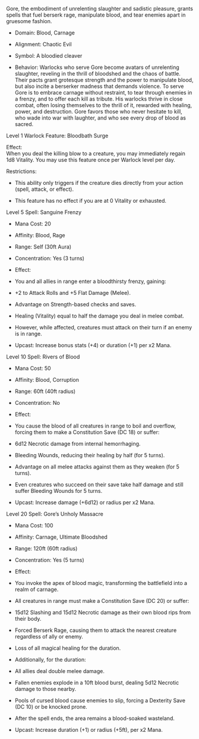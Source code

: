 Gore, the embodiment of unrelenting slaughter and sadistic pleasure, grants spells that fuel berserk rage, manipulate blood, and tear enemies apart in gruesome fashion.

- Domain: Blood, Carnage
    
- Alignment: Chaotic Evil
    
- Symbol: A bloodied cleaver
    
- Behavior: Warlocks who serve Gore become avatars of unrelenting slaughter, reveling in the thrill of bloodshed and the chaos of battle. Their pacts grant grotesque strength and the power to manipulate blood, but also incite a berserker madness that demands violence. To serve Gore is to embrace carnage without restraint, to tear through enemies in a frenzy, and to offer each kill as tribute. His warlocks thrive in close combat, often losing themselves to the thrill of it, rewarded with healing, power, and destruction. Gore favors those who never hesitate to kill, who wade into war with laughter, and who see every drop of blood as sacred.
    

Level 1 Warlock Feature: Bloodbath Surge

Effect:  
When you deal the killing blow to a creature, you may immediately regain 1d8 Vitality. You may use this feature once per Warlock level per day.

Restrictions:

- This ability only triggers if the creature dies directly from your action (spell, attack, or effect).
    
- This feature has no effect if you are at 0 Vitality or exhausted.
    

Level 5 Spell: Sanguine Frenzy

- Mana Cost: 20
    
- Affinity: Blood, Rage
    
- Range: Self (30ft Aura)
    
- Concentration: Yes (3 turns)
    
- Effect:
    

- You and all allies in range enter a bloodthirsty frenzy, gaining:
    

- +2 to Attack Rolls and +5 Flat Damage (Melee).
    
- Advantage on Strength-based checks and saves.
    
- Healing (Vitality) equal to half the damage you deal in melee combat.
    

- However, while affected, creatures must attack on their turn if an enemy is in range.
    

- Upcast: Increase bonus stats (+4) or duration (+1) per x2 Mana.
    

Level 10 Spell: Rivers of Blood

- Mana Cost: 50
    
- Affinity: Blood, Corruption
    
- Range: 60ft (40ft radius)
    
- Concentration: No
    
- Effect:
    

- You cause the blood of all creatures in range to boil and overflow, forcing them to make a Constitution Save (DC 18) or suffer:
    

- 6d12 Necrotic damage from internal hemorrhaging.
    
- Bleeding Wounds, reducing their healing by half (for 5 turns).
    
- Advantage on all melee attacks against them as they weaken (for 5 turns).
    

- Even creatures who succeed on their save take half damage and still suffer Bleeding Wounds for 5 turns.
    

- Upcast: Increase damage (+6d12) or radius per x2 Mana.
    

Level 20 Spell: Gore’s Unholy Massacre

- Mana Cost: 100
    
- Affinity: Carnage, Ultimate Bloodshed
    
- Range: 120ft (60ft radius)
    
- Concentration: Yes (5 turns)
    
- Effect:
    

- You invoke the apex of blood magic, transforming the battlefield into a realm of carnage.
    
- All creatures in range must make a Constitution Save (DC 20) or suffer:
    

- 15d12 Slashing and 15d12 Necrotic damage as their own blood rips from their body.
    
- Forced Berserk Rage, causing them to attack the nearest creature regardless of ally or enemy.
    
- Loss of all magical healing for the duration.
    

- Additionally, for the duration:
    

- All allies deal double melee damage.
    
- Fallen enemies explode in a 10ft blood burst, dealing 5d12 Necrotic damage to those nearby.
    
- Pools of cursed blood cause enemies to slip, forcing a Dexterity Save (DC 10) or be knocked prone.
    

- After the spell ends, the area remains a blood-soaked wasteland.
    

- Upcast: Increase duration (+1) or radius (+5ft), per x2 Mana.